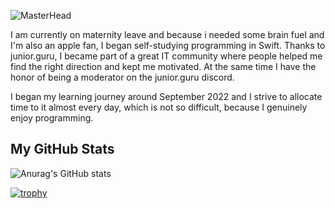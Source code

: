 ![MasterHead](https://github.com/PavlaBerankova/PavlaBerankova/assets/107038196/373d6310-4f90-471d-8fc9-f44932075353)

I am currently on maternity leave and because i needed some brain fuel and I'm also an apple fan, I began self-studying programming in Swift. Thanks to junior.guru, I became part of a great IT community where people helped me find the right direction and kept me motivated. At the same time I have the honor of being a moderator on the junior.guru discord.

I began my learning journey around September 2022 and I strive to allocate time to it almost every day, which is not so difficult, because I genuinely enjoy programming.

## My GitHub Stats
![Anurag's GitHub stats](https://github-readme-stats.vercel.app/api?username=PavlaBerankova&show_icons=true&theme=gruvbox)   

[![trophy](https://github-profile-trophy.vercel.app/?username=PavlaBerankova&theme=gruvbox&title=Stars,Repositories,Commits,Followers)](https://github.com/PavlaBerankova/github-profile-trophy)


